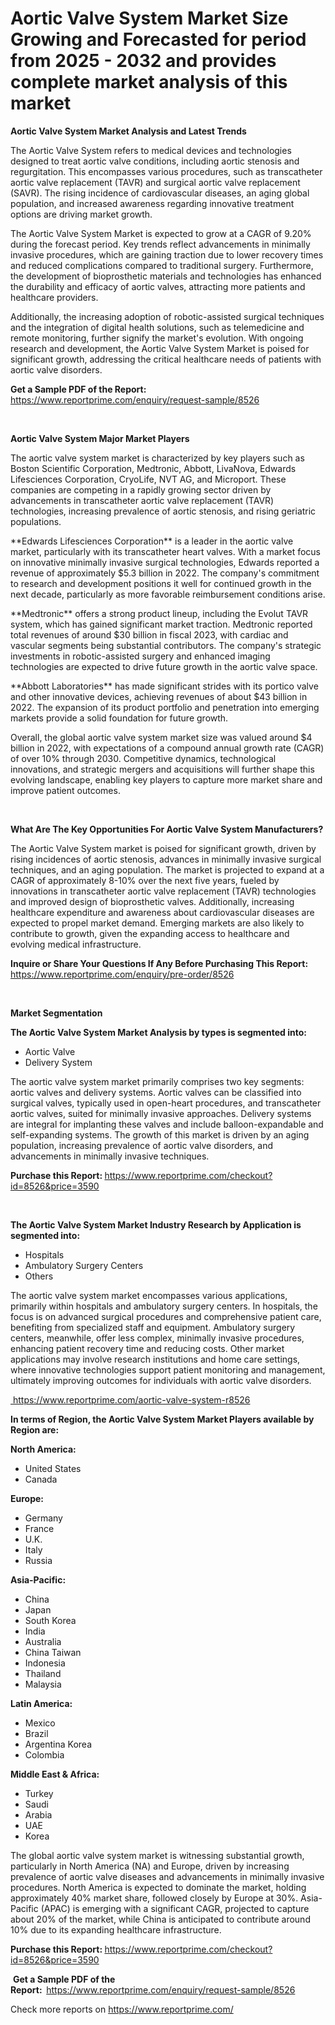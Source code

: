 <p><h1>Aortic Valve System Market Size Growing and Forecasted for period from 2025 - 2032 and provides complete market analysis of this market</h1></p><p><strong>Aortic Valve System Market Analysis and Latest Trends</strong></p>
<p><p>The Aortic Valve System refers to medical devices and technologies designed to treat aortic valve conditions, including aortic stenosis and regurgitation. This encompasses various procedures, such as transcatheter aortic valve replacement (TAVR) and surgical aortic valve replacement (SAVR). The rising incidence of cardiovascular diseases, an aging global population, and increased awareness regarding innovative treatment options are driving market growth.</p><p>The Aortic Valve System Market is expected to grow at a CAGR of 9.20% during the forecast period. Key trends reflect advancements in minimally invasive procedures, which are gaining traction due to lower recovery times and reduced complications compared to traditional surgery. Furthermore, the development of bioprosthetic materials and technologies has enhanced the durability and efficacy of aortic valves, attracting more patients and healthcare providers.</p><p>Additionally, the increasing adoption of robotic-assisted surgical techniques and the integration of digital health solutions, such as telemedicine and remote monitoring, further signify the market's evolution. With ongoing research and development, the Aortic Valve System Market is poised for significant growth, addressing the critical healthcare needs of patients with aortic valve disorders.</p></p>
<p><strong>Get a Sample PDF of the Report:&nbsp;</strong> <a href="https://www.reportprime.com/enquiry/request-sample/8526?utm_campaign=2760&utm_medium=2&utm_source=Github&utm_content=ia&utm_term=19032025&utm_id=aortic-valve-system">https://www.reportprime.com/enquiry/request-sample/8526</a></p>
<p>&nbsp;</p>
<p><strong>Aortic Valve System Major Market Players</strong></p>
<p><p>The aortic valve system market is characterized by key players such as Boston Scientific Corporation, Medtronic, Abbott, LivaNova, Edwards Lifesciences Corporation, CryoLife, NVT AG, and Microport. These companies are competing in a rapidly growing sector driven by advancements in transcatheter aortic valve replacement (TAVR) technologies, increasing prevalence of aortic stenosis, and rising geriatric populations.</p><p>**Edwards Lifesciences Corporation** is a leader in the aortic valve market, particularly with its transcatheter heart valves. With a market focus on innovative minimally invasive surgical technologies, Edwards reported a revenue of approximately $5.3 billion in 2022. The company's commitment to research and development positions it well for continued growth in the next decade, particularly as more favorable reimbursement conditions arise.</p><p>**Medtronic** offers a strong product lineup, including the Evolut TAVR system, which has gained significant market traction. Medtronic reported total revenues of around $30 billion in fiscal 2023, with cardiac and vascular segments being substantial contributors. The company's strategic investments in robotic-assisted surgery and enhanced imaging technologies are expected to drive future growth in the aortic valve space.</p><p>**Abbott Laboratories** has made significant strides with its portico valve and other innovative devices, achieving revenues of about $43 billion in 2022. The expansion of its product portfolio and penetration into emerging markets provide a solid foundation for future growth.</p><p>Overall, the global aortic valve system market size was valued around $4 billion in 2022, with expectations of a compound annual growth rate (CAGR) of over 10% through 2030. Competitive dynamics, technological innovations, and strategic mergers and acquisitions will further shape this evolving landscape, enabling key players to capture more market share and improve patient outcomes.</p></p>
<p>&nbsp;</p>
<p><strong>What Are The Key Opportunities For Aortic Valve System Manufacturers?</strong></p>
<p><p>The Aortic Valve System market is poised for significant growth, driven by rising incidences of aortic stenosis, advances in minimally invasive surgical techniques, and an aging population. The market is projected to expand at a CAGR of approximately 8-10% over the next five years, fueled by innovations in transcatheter aortic valve replacement (TAVR) technologies and improved design of bioprosthetic valves. Additionally, increasing healthcare expenditure and awareness about cardiovascular diseases are expected to propel market demand. Emerging markets are also likely to contribute to growth, given the expanding access to healthcare and evolving medical infrastructure.</p></p>
<p><strong>Inquire or Share Your Questions If Any Before Purchasing This Report:</strong> <a href="https://www.reportprime.com/enquiry/pre-order/8526?utm_campaign=2760&utm_medium=2&utm_source=Github&utm_content=ia&utm_term=19032025&utm_id=aortic-valve-system">https://www.reportprime.com/enquiry/pre-order/8526</a></p>
<p>&nbsp;</p>
<p><strong>Market Segmentation</strong></p>
<p><strong>The Aortic Valve System Market Analysis by types is segmented into:</strong></p>
<p><ul><li>Aortic Valve</li><li>Delivery System</li></ul></p>
<p><p>The aortic valve system market primarily comprises two key segments: aortic valves and delivery systems. Aortic valves can be classified into surgical valves, typically used in open-heart procedures, and transcatheter aortic valves, suited for minimally invasive approaches. Delivery systems are integral for implanting these valves and include balloon-expandable and self-expanding systems. The growth of this market is driven by an aging population, increasing prevalence of aortic valve disorders, and advancements in minimally invasive techniques.</p></p>
<p><strong>Purchase this Report:&nbsp;</strong><a href="https://www.reportprime.com/checkout?id=8526&price=3590&utm_campaign=2760&utm_medium=2&utm_source=Github&utm_content=ia&utm_term=19032025&utm_id=aortic-valve-system">https://www.reportprime.com/checkout?id=8526&price=3590</a></p>
<p>&nbsp;</p>
<p><strong>The Aortic Valve System Market Industry Research by Application is segmented into:</strong></p>
<p><ul><li>Hospitals</li><li>Ambulatory Surgery Centers</li><li>Others</li></ul></p>
<p><p>The aortic valve system market encompasses various applications, primarily within hospitals and ambulatory surgery centers. In hospitals, the focus is on advanced surgical procedures and comprehensive patient care, benefiting from specialized staff and equipment. Ambulatory surgery centers, meanwhile, offer less complex, minimally invasive procedures, enhancing patient recovery time and reducing costs. Other market applications may involve research institutions and home care settings, where innovative technologies support patient monitoring and management, ultimately improving outcomes for individuals with aortic valve disorders.</p></p>
<p><a href="https://www.reportprime.com/aortic-valve-system-r8526?utm_campaign=2760&utm_medium=2&utm_source=Github&utm_content=ia&utm_term=19032025&utm_id=aortic-valve-system">&nbsp;https://www.reportprime.com/aortic-valve-system-r8526</a></p>
<p><strong>In terms of Region, the Aortic Valve System Market Players available by Region are:</strong></p>
<p>
    <p> <strong> North America: </strong>
        <ul>
            <li>United States</li>
            <li>Canada</li>
        </ul>
        </p> 
    <p> <strong> Europe: </strong>
        <ul>
            <li>Germany</li>
            <li>France</li>
            <li>U.K.</li>
            <li>Italy</li>
            <li>Russia</li>
        </ul>
        </p> 
    <p> <strong> Asia-Pacific: </strong>
        <ul>
            <li>China</li>
            <li>Japan</li>
            <li>South Korea</li>
            <li>India</li>
            <li>Australia</li>
            <li>China Taiwan</li>
            <li>Indonesia</li>
            <li>Thailand</li>
            <li>Malaysia</li>
        </ul>
        </p> 
    <p> <strong> Latin America: </strong>
        <ul>
            <li>Mexico</li>
            <li>Brazil</li>
            <li>Argentina Korea</li>
            <li>Colombia</li>
        </ul>
        </p> 
    <p> <strong> Middle East & Africa: </strong>
        <ul>
            <li>Turkey</li>
            <li>Saudi</li>
            <li>Arabia</li>
            <li>UAE</li>
            <li>Korea</li>
        </ul>
    </p>
    </p>
<p><p>The global aortic valve system market is witnessing substantial growth, particularly in North America (NA) and Europe, driven by increasing prevalence of aortic valve diseases and advancements in minimally invasive procedures. North America is expected to dominate the market, holding approximately 40% market share, followed closely by Europe at 30%. Asia-Pacific (APAC) is emerging with a significant CAGR, projected to capture about 20% of the market, while China is anticipated to contribute around 10% due to its expanding healthcare infrastructure.</p></p>
<p><strong>Purchase this Report: </strong><a href="https://www.reportprime.com/checkout?id=8526&price=3590&utm_campaign=2760&utm_medium=2&utm_source=Github&utm_content=ia&utm_term=19032025&utm_id=aortic-valve-system">https://www.reportprime.com/checkout?id=8526&price=3590</a></p>
<p>&nbsp;<strong>Get a Sample PDF of the Report:&nbsp;&nbsp;</strong><a href="https://www.reportprime.com/enquiry/request-sample/8526?utm_campaign=2760&utm_medium=2&utm_source=Github&utm_content=ia&utm_term=19032025&utm_id=aortic-valve-system">https://www.reportprime.com/enquiry/request-sample/8526</a></p>
<p><strong></strong></p>
<p>Check more reports on <a href="https://www.reportprime.com/?utm_campaign=2760&utm_medium=2&utm_source=Github&utm_content=ia&utm_term=19032025&utm_id=aortic-valve-system">https://www.reportprime.com/</a></p>